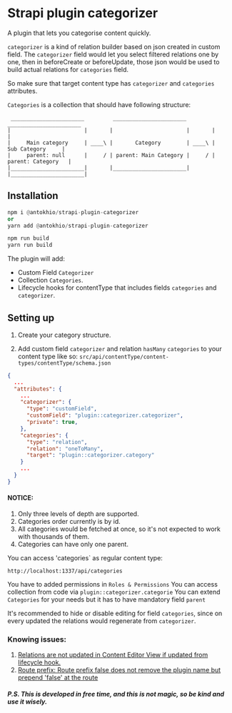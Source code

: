 # Strapi plugin categorizer
A plugin that lets you categorise content quickly.

`categorizer` is a kind of relation builder based on json created in custom field.
The `categorizer` field would let you select filtered relations one by one, then in beforeCreate or beforeUpdate, those json would be used to build actual relations for `categories` field.

So make sure that target content type has `categorizer` and `categories` attributes.

`Categories` is a collection that should have following structure:

```
 _______________________         _______________________         _______________________
|                       |       |                       |       |                       |
|     Main category     | ____\ |       Category        | ____\ |      Sub Category     |
|     parent: null      |     / | parent: Main Category |     / |    parent: Category   |
|_______________________|       |_______________________|       |_______________________|

```

## Installation

```py
npm i @antokhio/strapi-plugin-categorizer
or
yarn add @antokhio/strapi-plugin-categorizer
```

```py
npm run build
yarn run build
```

The plugin will add:
- Custom Field `Categorizer`
- Collection `Categories`.
- Lifecycle hooks for contentType that includes fields `categories` and `categorizer`.

## Setting up

1. Create your category structure.

2. Add custom field `categorizer` and relation `hasMany` `categories` to your content type like so:
`src/api/contentType/content-types/contentType/schema.json`

```json
{
  ...
  "attributes": {
    ...
    "categorizer": {
      "type": "customField",
      "customField": "plugin::categorizer.categorizer",
      "private": true,
    },
    "categories": {
      "type": "relation",
      "relation": "oneToMany",
      "target": "plugin::categorizer.category"
    }
    ...
  }
}
```

#### NOTICE:

1. Only three levels of depth are supported.
2. Categories order currently is by id.
3. All categories would be fetched at once, so it's not expected to work with thousands of them.
4. Categories can have only one parent.

You can access 'categories` as regular content type:
```
http://localhost:1337/api/categories
```
You have to added permissions in `Roles & Permissions`
You can access collection from code via `plugin::categorizer.categorie`
You can extend `Categories` for your needs but it has to have mandatory field `parent`

It's recommended to hide or disable editing for field `categories`, since on every updated the relations would regenerate from `categorizer`.

### Knowing issues:

1. [Relations are not updated in Content Editor View if updated from lifecycle hook.](https://github.com/strapi/strapi/issues/15571)
2. [Route prefix: Route prefix false does not remove the plugin name but prepend 'false' at the route](https://github.com/strapi/strapi/issues/9232)

##### P.S. This is developed in free time, and this is not magic, so be kind and use it wisely.